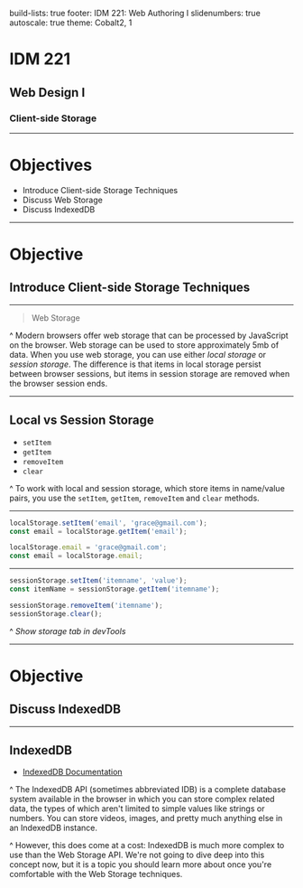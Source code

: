 build-lists: true
footer: IDM 221: Web Authoring I
slidenumbers: true
autoscale: true
theme: Cobalt2, 1

# IDM 221

## Web Design I

### Client-side Storage

---

# Objectives

- Introduce Client-side Storage Techniques
- Discuss Web Storage
- Discuss IndexedDB

---

# Objective

## Introduce Client-side Storage Techniques

---

> Web Storage

^ Modern browsers offer web storage that can be processed by JavaScript on the browser. Web storage can be used to store approximately 5mb of data. When you use web storage, you can use either _local storage_ or _session storage_. The difference is that items in local storage persist between browser sessions, but items in session storage are removed when the browser session ends.

---

## Local vs Session Storage

- `setItem`
- `getItem`
- `removeItem`
- `clear`

^ To work with local and session storage, which store items in name/value pairs, you use the `setItem`, `getItem`, `removeItem` and `clear` methods.

---

```javascript
localStorage.setItem('email', 'grace@gmail.com');
const email = localStorage.getItem('email');

localStorage.email = 'grace@gmail.com';
const email = localStorage.email;
```

---

```javascript
sessionStorage.setItem('itemname', 'value');
const itemName = sessionStorage.getItem('itemname');

sessionStorage.removeItem('itemname');
sessionStorage.clear();
```

^ _Show storage tab in devTools_

---

# Objective

## Discuss IndexedDB

---

## IndexedDB

- [IndexedDB Documentation](https://developer.mozilla.org/en-US/docs/Learn/JavaScript/Client-side_web_APIs/Client-side_storage#Storing_complex_data_—_IndexedDB)

^ The IndexedDB API (sometimes abbreviated IDB) is a complete database system available in the browser in which you can store complex related data, the types of which aren't limited to simple values like strings or numbers. You can store videos, images, and pretty much anything else in an IndexedDB instance.

^ However, this does come at a cost: IndexedDB is much more complex to use than the Web Storage API. We're not going to dive deep into this concept now, but it is a topic you should learn more about once you're comfortable with the Web Storage techniques.
